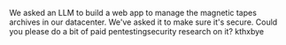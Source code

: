 We asked an LLM to build a web app to manage the magnetic tapes archives in our datacenter. We've asked it to make sure it's secure. Could you please do a bit of paid pentestingsecurity research on it? kthxbye
